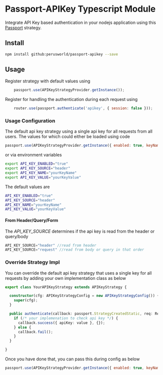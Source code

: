# Passport-APIKey Typescript Module #

Integrate API Key based authentication in your nodejs application using this [Passport](http://passportjs.org/) strategy.

## Install ##
```bash
npm install github:perusworld/passport-apikey --save
```

## Usage ##

Register strategy with default values using 
```javascript
    passport.use(APIKeyStrategyProvider.getInstance());
```

Register for handling the authentication during each request using 
```javascript
    router.use(passport.authenticate('apikey', { session: false }));
```

### Usage Configuration ### 

The default api key strategy using a single api key for all requests from all users. The values for which could either be loaded using code 

```javascript
passport.use(APIKeyStrategyProvider.getInstance({ enabled: true, keyName: 'yourKeyName', keySource: APIKeySource.HEADER, keyValue: 'yourKeyValue' }));
```

or via environment variables
```bash
export API_KEY_ENABLED="true"
export API_KEY_SOURCE="header"
export API_KEY_NAME="yourKeyName"
export API_KEY_VALUE="yourKeyValue"
```

The default values are
```bash
API_KEY_ENABLED="true"
API_KEY_SOURCE="header"
API_KEY_NAME="yourKeyName"
API_KEY_VALUE="yourKeyValue"
```

#### From Header/Query/Form ####
The *API_KEY_SOURCE* determines if the api key is read from the header or query/body
```javascript
API_KEY_SOURCE="header" //read from header
API_KEY_SOURCE="request" //read from body or query in that order
````
### Override Strategy Impl ###
You can override the default api key strategy that uses a single key for all requests by adding your own implementation class as below

```typescript
export class YourAPIKeyStrategy extends APIKeyStrategy {

  constructor(cfg: APIKeyStrategyConfig = new APIKeyStrategyConfig()) {
    super(cfg);
  }

  public authenticate(callback: passport.StrategyCreatedStatic, req: Request, options?: any): any {
    if (/* your implemenation to check api key */) {
      callback.success({ apiKey: value }, {});
    } else {
      callback.fail();
    }
  }

}
```

Once you have done that, you can pass this during config as below
```javascript
passport.use(APIKeyStrategyProvider.getInstance({ enabled: true, keyName: 'yourKeyName', keySource: APIKeySource.HEADER, keyValue: 'yourKeyValue' },YourAPIKeyStrategy));
```
